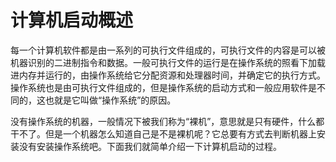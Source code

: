 # 计算机启动概述
每一个计算机软件都是由一系列的可执行文件组成的，可执行文件的内容是可以被机器识别的二进制指令和数据。一般可执行文件的运行是在操作系统的照看下加载进内存并运行的，由操作系统给它分配资源和处理器时间，并确定它的执行方式。操作系统也是由可执行文件组成的，但是操作系统的启动方式和一般应用软件是不同的，这也就是它叫做“操作系统”的原因。

没有操作系统的机器，一般情况下被我们称为“裸机”，意思就是只有硬件，什么都干不了。但是一个机器怎么知道自己是不是裸机呢？它总要有方式去判断机器上安装没有安装操作系统吧。下面我们就简单介绍一下计算机启动的过程。